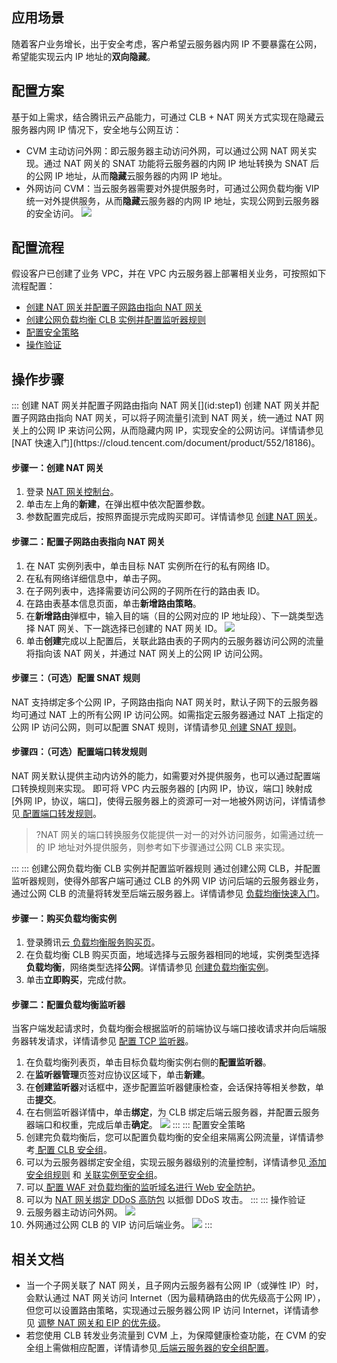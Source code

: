 ## 应用场景
随着客户业务增长，出于安全考虑，客户希望云服务器内网 IP 不要暴露在公网，希望能实现云内 IP 地址的**双向隐藏**。

## 配置方案
基于如上需求，结合腾讯云产品能力，可通过 CLB + NAT 网关方式实现在隐藏云服务器内网 IP 情况下，安全地与公网互访：
+ CVM 主动访问外网：即云服务器主动访问外网，可以通过公网 NAT 网关实现。通过 NAT 网关的 SNAT 功能将云服务器的内网 IP 地址转换为 SNAT 后的公网 IP 地址，从而**隐藏**云服务器的内网 IP 地址。
+ 外网访问 CVM：当云服务器需要对外提供服务时，可通过公网负载均衡 VIP 统一对外提供服务，从而**隐藏**云服务器的内网 IP 地址，实现公网到云服务器的安全访问。
![](https://qcloudimg.tencent-cloud.cn/raw/f5a724d63c8fe50f5d47fd64daf17330.png)

## 配置流程
假设客户已创建了业务 VPC，并在 VPC 内云服务器上部署相关业务，可按照如下流程配置：
<dx-steps>
- [创建 NAT 网关并配置子网路由指向 NAT 网关](#step1)
- [创建公网负载均衡 CLB 实例并配置监听器规则](#step2)
- [配置安全策略](#step3)
- [操作验证](#step4)
</dx-steps>



## 操作步骤
<dx-accordion>
::: 创建 NAT 网关并配置子网路由指向 NAT 网关[](id:step1)
创建 NAT 网关并配置子网路由指向 NAT 网关，可以将子网流量引流到 NAT 网关，统一通过 NAT 网关上的公网 IP 来访问公网，从而隐藏内网 IP，实现安全的公网访问。详情请参见 [NAT 快速入门](https://cloud.tencent.com/document/product/552/18186)。

#### 步骤一：创建 NAT 网关
1. 登录 [NAT 网关控制台](https://console.cloud.tencent.com/vpc/nat?rid=1)。
2. 单击左上角的**新建**，在弹出框中依次配置参数。
3. 参数配置完成后，按照界面提示完成购买即可。详情请参见 [创建 NAT 网关](https://cloud.tencent.com/document/product/552/83056)。

#### 步骤二：配置子网路由表指向 NAT 网关
1. 在 NAT 实例列表中，单击目标 NAT 实例所在行的私有网络 ID。
2. 在私有网络详细信息中，单击子网。
3. 在子网列表中，选择需要访问公网的子网所在行的路由表 ID。
4. 在路由表基本信息页面，单击**新增路由策略**。
5. 在**新增路由**弹框中，输入目的端（目的公网对应的 IP 地址段）、下一跳类型选择 NAT 网关、下一跳选择已创建的 NAT 网关 ID。
 ![](https://qcloudimg.tencent-cloud.cn/raw/f4cb2c636ec24571f127fdcd358be710.png)
6. 单击**创建**完成以上配置后，关联此路由表的子网内的云服务器访问公网的流量将指向该 NAT 网关，并通过 NAT 网关上的公网 IP 访问公网。

#### 步骤三：（可选）配置 SNAT 规则
NAT 支持绑定多个公网 IP，子网路由指向 NAT 网关时，默认子网下的云服务器均可通过 NAT 上的所有公网 IP 访问公网。如需指定云服务器通过 NAT 上指定的公网 IP 访问公网，则可以配置 SNAT 规则，详情请参见[ 创建 SNAT 规则](https://cloud.tencent.com/document/product/552/52323#.E5.88.9B.E5.BB.BA-snat-.E8.A7.84.E5.88.99.3Ca-id.3D.22cjgz.22.3E.3C.2Fa.3E)。

#### 步骤四：（可选）配置端口转发规则
NAT 网关默认提供主动内访外的能力，如需要对外提供服务，也可以通过配置端口转换规则来实现。
即可将 VPC 内云服务器的 [内网 IP，协议，端口] 映射成 [外网 IP，协议，端口]，使得云服务器上的资源可一对一地被外网访问，详情请参见[ 配置端口转发规则](https://cloud.tencent.com/document/product/552/18176)。
>?NAT 网关的端口转换服务仅能提供一对一的对外访问服务，如需通过统一的 IP 地址对外提供服务，则参考如下步骤通过公网 CLB 来实现。
>
:::
::: 创建公网负载均衡 CLB 实例并配置监听器规则[](id:step2)
通过创建公网 CLB，并配置监听器规则，使得外部客户端可通过 CLB 的外网 VIP 访问后端的云服务器业务，通过公网 CLB 的流量将转发至后端云服务器上。详情请参见 [负载均衡快速入门](https://cloud.tencent.com/document/product/214/8975)。

#### 步骤一：购买负载均衡实例
1. 登录腾讯云[ 负载均衡服务购买页](https://buy.cloud.tencent.com/clb)。
2. 在负载均衡 CLB 购买页面，地域选择与云服务器相同的地域，实例类型选择**负载均衡**，网络类型选择**公网**。详情请参见 [创建负载均衡实例](https://cloud.tencent.com/document/product/214/6149)。
3. 单击**立即购买**，完成付款。

#### 步骤二：配置负载均衡监听器
当客户端发起请求时，负载均衡会根据监听的前端协议与端口接收请求并向后端服务器转发请求，详情请参见 [配置 TCP 监听器](https://cloud.tencent.com/document/product/214/36386)。
1. 在负载均衡列表页，单击目标负载均衡实例右侧的**配置监听器**。
2. 在**监听器管理**页签对应协议区域下，单击**新建**。
3. 在**创建监听器**对话框中，逐步配置监听器健康检查，会话保持等相关参数，单击**提交**。
4. 在右侧监听器详情中，单击**绑定**，为 CLB 绑定后端云服务器，并配置云服务器端口和权重，完成后单击**确定**。
    ![](https://qcloudimg.tencent-cloud.cn/raw/73314c69869f929c67cd2afd4e6956d5.png)
:::
::: 配置安全策略[](id:step3)
1. 创建完负载均衡后，您可以配置负载均衡的安全组来隔离公网流量，详情请参考[ 配置 CLB 安全组](https://cloud.tencent.com/document/product/214/14733#.E6.AD.A5.E9.AA.A4.E4.BA.8C.EF.BC.9A.E9.85.8D.E7.BD.AE-clb-.E5.AE.89.E5.85.A8.E7.BB.84)。
2. 可以为云服务器绑定安全组，实现云服务器级别的流量控制，详情请参见[ 添加安全组规则](https://cloud.tencent.com/document/product/213/39740) 和 [关联实例至安全组](https://cloud.tencent.com/document/product/213/39751)。
3. 可以[ 配置 WAF 对负载均衡的监听域名进行 Web 安全防护](https://cloud.tencent.com/document/product/214/49031)。
4. 可以为 [NAT 网关绑定 DDoS 高防包](https://cloud.tencent.com/document/product/552/18185) 以抵御 DDoS 攻击。
:::
::: 操作验证[](id:step4)
1. 云服务器主动访问外网。
    ![](https://qcloudimg.tencent-cloud.cn/raw/1c390ab20ce53f39553e20ac81f37a23.png)
2. 外网通过公网 CLB 的 VIP 访问后端业务。
    ![](https://qcloudimg.tencent-cloud.cn/raw/72e21cf523e96235f0fec77c035cf8e9.png)
:::
</dx-accordion>


		
## 相关文档
+ 当一个子网关联了 NAT 网关，且子网内云服务器有公网 IP（或弹性 IP）时，会默认通过 NAT 网关访问 Internet（因为最精确路由的优先级高于公网 IP），但您可以设置路由策略，实现通过云服务器公网 IP 访问 Internet，详情请参见 [调整 NAT 网关和 EIP 的优先级](https://cloud.tencent.com/document/product/552/30012)。
+ 若您使用 CLB 转发业务流量到 CVM 上，为保障健康检查功能，在 CVM 的安全组上需做相应配置，详情请参见[ 后端云服务器的安全组配置](https://cloud.tencent.com/document/product/214/6157)。
